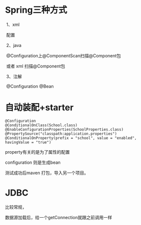 
# Spring三种方式

​	1、xml

​	配置<bean>

​	2、java

​	@Configuration上@ComponentScan扫描@Component包

​	或者 xml 扫描@Component包

​	3、注解

​	@Configuration @Bean

# 自动装配+starter

```
@Configuration
@ConditionalOnClass(School.class)
@EnableConfigurationProperties(SchoolProperties.class)
@PropertySource("classpath:application.properties")
@ConditionalOnProperty(prefix = "school", value = "enabled", havingValue = "true")
```

property有关的是为了属性的配置

configuration 则是生成bean

测试成功后maven 打包，导入另一个项目。

# JDBC

比较常规，

数据源加载后，给一个getConnection就跟之前调用一样
